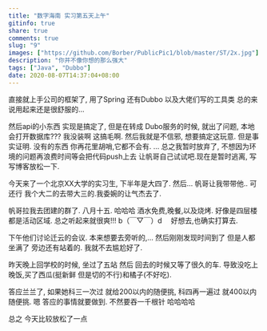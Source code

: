 ```yaml
---
title: "数字海南 实习第五天上午"
gitinfo: true
share: true
comments: true
slug: "9"
images: ["https://github.com/Borber/PublicPic1/blob/master/ST/2x.jpg"] 
description: "你并不像你想的那么强大"
tags: ["Java", "Dubbo"]
date: 2020-08-07T14:37:04+08:00
---
```


直接就上手公司的框架了, 用了Spring 还有Dubbo 以及大佬们写的工具类 总的来说用起来还是很舒服的…

然后api的小东西 实现是搞定了, 但是在转成 Dubo服务的时候, 就出了问题, 本地会打开数据库??? 我没装啊 这搞毛啊. 然后我就是不信邪, 想要搞定这玩意. 但是事实证明. 没有的东西 你再花里胡哨,它都不会有. … 总之我暂时放弃了, 不想因为环境的问题再浪费时间等会把代码push上去 让帆哥自己试试吧.现在是暂时逃离, 写写博客放松一下.

今天来了一个北京XX大学的实习生, 下半年是大四了. 然后… 帆哥让我带带他.. 可还行 我个大二的去带大三的.我委婉的让气杰去了.

帆哥拉我去团建的群了. 八月十五. 哈哈哈 酒水免费,晚餐,以及烧烤. 好像是四层楼都是活动区域. 总之听起来就很爽!!! b（￣▽￣）d　 好想去,也确实打算去. 

下午他们讨论迁云的会议. 本来想要去旁听的,… 然后刚刚发现时间到了 但是人都坐满了 旁边还有站着的. 我就不去尴尬好了.

昨天晚上回学校的时候, 坐过了五站 然后 回去的时候又等了很久的车. 导致没吃上晚饭,买了西瓜(挺新鲜 但是切的不行)和橘子(不好吃). 

答应兰兰了, 如果她科三一次过 就给200以内的随便挑, 科四再一遍过 就400以内随便挑. 嗯 答应的事情就要做到. 不然要吞一千根针 哈哈哈哈

总之 今天比较放松了一点

